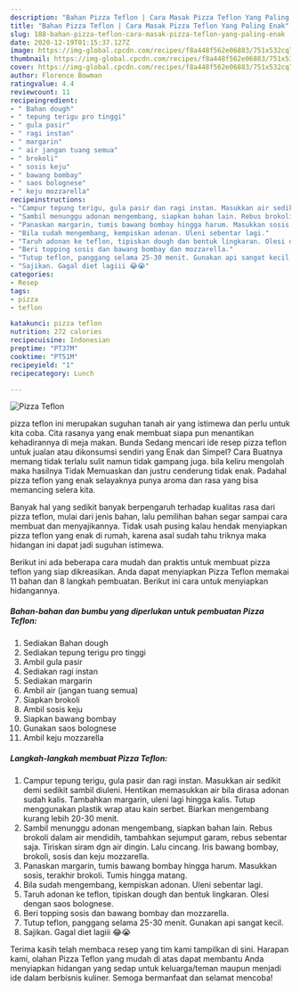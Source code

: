 ```yaml
---
description: "Bahan Pizza Teflon | Cara Masak Pizza Teflon Yang Paling Enak"
title: "Bahan Pizza Teflon | Cara Masak Pizza Teflon Yang Paling Enak"
slug: 188-bahan-pizza-teflon-cara-masak-pizza-teflon-yang-paling-enak
date: 2020-12-19T01:15:37.127Z
image: https://img-global.cpcdn.com/recipes/f8a448f562e06883/751x532cq70/pizza-teflon-foto-resep-utama.jpg
thumbnail: https://img-global.cpcdn.com/recipes/f8a448f562e06883/751x532cq70/pizza-teflon-foto-resep-utama.jpg
cover: https://img-global.cpcdn.com/recipes/f8a448f562e06883/751x532cq70/pizza-teflon-foto-resep-utama.jpg
author: Florence Bowman
ratingvalue: 4.4
reviewcount: 11
recipeingredient:
- " Bahan dough"
- " tepung terigu pro tinggi"
- " gula pasir"
- " ragi instan"
- " margarin"
- " air jangan tuang semua"
- " brokoli"
- " sosis keju"
- " bawang bombay"
- " saos bolognese"
- " keju mozzarella"
recipeinstructions:
- "Campur tepung terigu, gula pasir dan ragi instan. Masukkan air sedikit demi sedikit sambil diuleni. Hentikan memasukkan air bila dirasa adonan sudah kalis. Tambahkan margarin, uleni lagi hingga kalis. Tutup menggunakan plastik wrap atau kain serbet. Biarkan mengembang kurang lebih 20-30 menit."
- "Sambil menunggu adonan mengembang, siapkan bahan lain. Rebus brokoli dalam air mendidih, tambahkan sejumput garam, rebus sebentar saja. Tiriskan siram dgn air dingin. Lalu cincang. Iris bawang bombay, brokoli, sosis dan keju mozzarella."
- "Panaskan margarin, tumis bawang bombay hingga harum. Masukkan sosis, terakhir brokoli. Tumis hingga matang."
- "Bila sudah mengembang, kempiskan adonan. Uleni sebentar lagi."
- "Taruh adonan ke teflon, tipiskan dough dan bentuk lingkaran. Olesi dengan saos bolognese."
- "Beri topping sosis dan bawang bombay dan mozzarella."
- "Tutup teflon, panggang selama 25-30 menit. Gunakan api sangat kecil."
- "Sajikan. Gagal diet lagiii 😂😭"
categories:
- Resep
tags:
- pizza
- teflon

katakunci: pizza teflon 
nutrition: 272 calories
recipecuisine: Indonesian
preptime: "PT37M"
cooktime: "PT51M"
recipeyield: "1"
recipecategory: Lunch

---
```



![Pizza Teflon](https://img-global.cpcdn.com/recipes/f8a448f562e06883/751x532cq70/pizza-teflon-foto-resep-utama.jpg)


pizza teflon ini merupakan suguhan tanah air yang istimewa dan perlu untuk kita coba. Cita rasanya yang enak membuat siapa pun menantikan kehadirannya di meja makan.
Bunda Sedang mencari ide resep pizza teflon untuk jualan atau dikonsumsi sendiri yang Enak dan Simpel? Cara Buatnya memang tidak terlalu sulit namun tidak gampang juga. bila keliru mengolah maka hasilnya Tidak Memuaskan dan justru cenderung tidak enak. Padahal pizza teflon yang enak selayaknya punya aroma dan rasa yang bisa memancing selera kita.



Banyak hal yang sedikit banyak berpengaruh terhadap kualitas rasa dari pizza teflon, mulai dari jenis bahan, lalu pemilihan bahan segar sampai cara membuat dan menyajikannya. Tidak usah pusing kalau hendak menyiapkan pizza teflon yang enak di rumah, karena asal sudah tahu triknya maka hidangan ini dapat jadi suguhan istimewa.


Berikut ini ada beberapa cara mudah dan praktis untuk membuat pizza teflon yang siap dikreasikan. Anda dapat menyiapkan Pizza Teflon memakai 11 bahan dan 8 langkah pembuatan. Berikut ini cara untuk menyiapkan hidangannya.

<!--inarticleads1-->

##### Bahan-bahan dan bumbu yang diperlukan untuk pembuatan Pizza Teflon:

1. Sediakan  Bahan dough
1. Sediakan  tepung terigu pro tinggi
1. Ambil  gula pasir
1. Sediakan  ragi instan
1. Sediakan  margarin
1. Ambil  air (jangan tuang semua)
1. Siapkan  brokoli
1. Ambil  sosis keju
1. Siapkan  bawang bombay
1. Gunakan  saos bolognese
1. Ambil  keju mozzarella




<!--inarticleads2-->

##### Langkah-langkah membuat Pizza Teflon:

1. Campur tepung terigu, gula pasir dan ragi instan. Masukkan air sedikit demi sedikit sambil diuleni. Hentikan memasukkan air bila dirasa adonan sudah kalis. Tambahkan margarin, uleni lagi hingga kalis. Tutup menggunakan plastik wrap atau kain serbet. Biarkan mengembang kurang lebih 20-30 menit.
1. Sambil menunggu adonan mengembang, siapkan bahan lain. Rebus brokoli dalam air mendidih, tambahkan sejumput garam, rebus sebentar saja. Tiriskan siram dgn air dingin. Lalu cincang. Iris bawang bombay, brokoli, sosis dan keju mozzarella.
1. Panaskan margarin, tumis bawang bombay hingga harum. Masukkan sosis, terakhir brokoli. Tumis hingga matang.
1. Bila sudah mengembang, kempiskan adonan. Uleni sebentar lagi.
1. Taruh adonan ke teflon, tipiskan dough dan bentuk lingkaran. Olesi dengan saos bolognese.
1. Beri topping sosis dan bawang bombay dan mozzarella.
1. Tutup teflon, panggang selama 25-30 menit. Gunakan api sangat kecil.
1. Sajikan. Gagal diet lagiii 😂😭




Terima kasih telah membaca resep yang tim kami tampilkan di sini. Harapan kami, olahan Pizza Teflon yang mudah di atas dapat membantu Anda menyiapkan hidangan yang sedap untuk keluarga/teman maupun menjadi ide dalam berbisnis kuliner. Semoga bermanfaat dan selamat mencoba!
